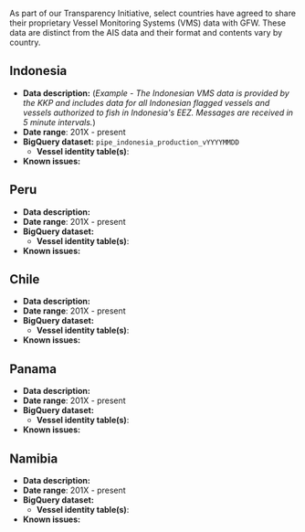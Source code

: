 As part of our Transparency Initiative, select countries have agreed to share their proprietary Vessel Monitoring Systems (VMS) data with GFW. These data are distinct from the AIS data and their format and contents vary by country. 

## Indonesia

+ **Data description:** (*Example - The Indonesian VMS data is provided by the KKP and includes data for all Indonesian flagged vessels and vessels authorized to fish in Indonesia's EEZ. Messages are received in 5 minute intervals.*)
+ **Date range**: 201X - present
+ **BigQuery dataset:** `pipe_indonesia_production_vYYYYMMDD`
  + **Vessel identity table(s)**:
+ **Known issues:**

## Peru

+ **Data description:** 
+ **Date range**: 201X - present
+ **BigQuery dataset:** 
  + **Vessel identity table(s)**:
+ **Known issues:**

## Chile

+ **Data description:** 
+ **Date range**: 201X - present
+ **BigQuery dataset:** 
  + **Vessel identity table(s)**:
+ **Known issues:**

## Panama 

+ **Data description:** 
+ **Date range**: 201X - present
+ **BigQuery dataset:** 
  + **Vessel identity table(s)**:
+ **Known issues:**

## Namibia

+ **Data description:** 
+ **Date range**: 201X - present
+ **BigQuery dataset:** 
  + **Vessel identity table(s)**:
+ **Known issues:**